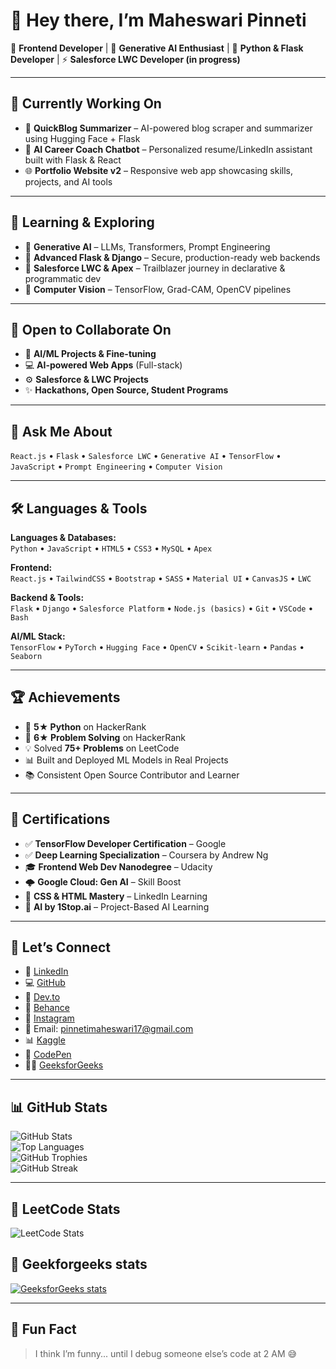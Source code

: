# 👋 Hey there, I’m Maheswari Pinneti  

🚀 **Frontend Developer** | 🤖 **Generative AI Enthusiast** | 🐍 **Python & Flask Developer** | ⚡ **Salesforce LWC Developer (in progress)**

---

## 🔭 Currently Working On

- 🧠 **QuickBlog Summarizer** – AI-powered blog scraper and summarizer using Hugging Face + Flask  
- 💼 **AI Career Coach Chatbot** – Personalized resume/LinkedIn assistant built with Flask & React  
- 🌐 **Portfolio Website v2** – Responsive web app showcasing skills, projects, and AI tools

---

## 🌱 Learning & Exploring

- 🧠 **Generative AI** – LLMs, Transformers, Prompt Engineering  
- 🔧 **Advanced Flask & Django** – Secure, production-ready web backends  
- 🎯 **Salesforce LWC & Apex** – Trailblazer journey in declarative & programmatic dev  
- 📸 **Computer Vision** – TensorFlow, Grad-CAM, OpenCV pipelines

---

## 🤝 Open to Collaborate On

- 🧠 **AI/ML Projects & Fine-tuning**  
- 💻 **AI-powered Web Apps** (Full-stack)  
- ⚙️ **Salesforce & LWC Projects**  
- ✨ **Hackathons, Open Source, Student Programs**

---

## 💬 Ask Me About

`React.js` • `Flask` • `Salesforce LWC` • `Generative AI` • `TensorFlow` • `JavaScript` • `Prompt Engineering` • `Computer Vision`

---

## 🛠️ Languages & Tools

**Languages & Databases:**  
`Python` • `JavaScript` • `HTML5` • `CSS3` • `MySQL` • `Apex`

**Frontend:**  
`React.js` • `TailwindCSS` • `Bootstrap` • `SASS` • `Material UI` • `CanvasJS` • `LWC`

**Backend & Tools:**  
`Flask` • `Django` • `Salesforce Platform` • `Node.js (basics)` • `Git` • `VSCode` • `Bash`

**AI/ML Stack:**  
`TensorFlow` • `PyTorch` • `Hugging Face` • `OpenCV` • `Scikit-learn` • `Pandas` • `Seaborn`

---

## 🏆 Achievements

- 🥇 **5★ Python** on HackerRank  
- 🥈 **6★ Problem Solving** on HackerRank  
- 💡 Solved **75+ Problems** on LeetCode  
- 📊 Built and Deployed ML Models in Real Projects  
- 📚 Consistent Open Source Contributor and Learner

---

## 📜 Certifications

- ✅ **TensorFlow Developer Certification** – Google  
- ✅ **Deep Learning Specialization** – Coursera by Andrew Ng  
- 🎓 **Frontend Web Dev Nanodegree** – Udacity  
- 🌩️ **Google Cloud: Gen AI** – Skill Boost  
- 🧠 **CSS & HTML Mastery** – LinkedIn Learning  
- 🧪 **AI by 1Stop.ai** – Project-Based AI Learning

---

## 🔗 Let’s Connect

- 💼 [LinkedIn](https://www.linkedin.com/in/maheswari-pinneti)  
- 💻 [GitHub](https://github.com/maheswari-pinneti)  
- 📝 [Dev.to](https://dev.to/maheswaripinneti)  
- 🎨 [Behance](https://www.behance.net/maheswapinneti)  
- 📸 [Instagram](https://instagram.com/maheswari_pinneti)  
- 📧 Email: pinnetimaheswari17@gmail.com  
- 📊 [Kaggle](https://www.kaggle.com/maheswaripinnetii)  
- 💬 [CodePen](https://codepen.io/PINNETI-MAHESWARI)  
- 👩‍💻 [GeeksforGeeks](https://auth.geeksforgeeks.org/user/pinnetimaheswari17/profile)

---

## 📊 GitHub Stats

![GitHub Stats](https://github-readme-stats.vercel.app/api?username=maheswari-pinneti&show_icons=true&theme=tokyonight)  
![Top Languages](https://github-readme-stats.vercel.app/api/top-langs/?username=maheswari-pinneti&layout=compact&theme=tokyonight)  
![GitHub Trophies](https://github-profile-trophy.vercel.app/?username=maheswari-pinneti&theme=tokyonight&no-frame=true&column=4)  
![GitHub Streak](https://streak-stats.demolab.com?user=maheswari-pinneti&theme=tokyonight&hide_border=false)

---

## 📌 LeetCode Stats

![LeetCode Stats](https://leetcard.jacoblin.cool/Maheswari_pinneti?theme=light&font=Fira%20Code&ext=contest)

## 📌 Geekforgeeks stats


[![GeeksforGeeks stats](https://gfgstatscard.vercel.app/maheswaripinneti)](https://www.geeksforgeeks.org/user/maheswaripinneti/)


---

## 🧠 Fun Fact

> I think I’m funny... until I debug someone else’s code at 2 AM 😅
